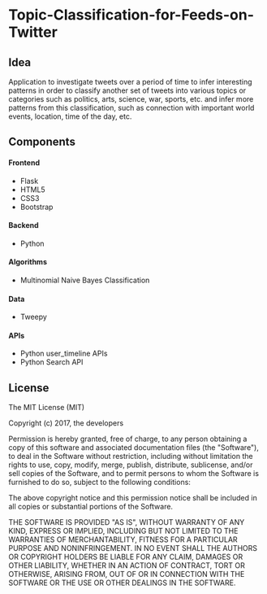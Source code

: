 # Topic-Classification-for-Feeds-on-Twitter

## Idea
Application to investigate tweets over a period of time to infer interesting patterns in order to classify another set of tweets into 
various topics or categories such as politics, arts, science, war, sports, etc. and infer more patterns from this classification, such as 
connection with important world events, location, time of the day, etc.

## Components

#### Frontend
* Flask
* HTML5
* CSS3
* Bootstrap

#### Backend
* Python

#### Algorithms
* Multinomial Naive Bayes Classification

#### Data
* Tweepy

#### APIs
* Python user_timeline APIs
* Python Search API

## License
The MIT License (MIT)

Copyright (c) 2017, the developers

Permission is hereby granted, free of charge, to any person obtaining a copy of this software and associated documentation files (the "Software"), to deal in the 
Software without restriction, including without limitation the rights to use, copy, modify, merge, publish, distribute, sublicense, and/or sell copies of the Software, and to permit persons to whom the Software is 
furnished to do so, subject to the following conditions:

The above copyright notice and this permission notice shall be included in all copies or substantial portions of the Software.

THE SOFTWARE IS PROVIDED "AS IS", WITHOUT WARRANTY OF ANY KIND, EXPRESS OR IMPLIED, INCLUDING BUT NOT LIMITED TO THE WARRANTIES OF MERCHANTABILITY, FITNESS FOR A PARTICULAR PURPOSE AND NONINFRINGEMENT. IN NO EVENT SHALL THE AUTHORS OR COPYRIGHT HOLDERS BE LIABLE FOR ANY CLAIM, DAMAGES OR OTHER LIABILITY, WHETHER IN AN ACTION OF CONTRACT, TORT OR OTHERWISE, ARISING FROM, OUT OF OR IN CONNECTION WITH THE SOFTWARE OR THE USE OR OTHER DEALINGS IN THE SOFTWARE.
